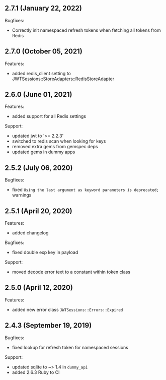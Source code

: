 ## 2.7.1 (January 22, 2022)

Bugfixes:

- Correctly init namespaced refresh tokens when fetching all tokens from Redis

## 2.7.0 (October 05, 2021)

Features:

- added redis_client setting to JWTSessions::StoreAdapters::RedisStoreAdapter

## 2.6.0 (June 01, 2021)

Features:

- added support for all Redis settings

Support:

- updated jwt to '>= 2.2.3'
- switched to redis scan when looking for keys
- removed extra gems from gemspec deps
- updated gems in dummy apps

## 2.5.2 (July 06, 2020)

Bugfixes:

- fixed `Using the last argument as keyword parameters is deprecated;` warnings

## 2.5.1 (April 20, 2020)

Features:

- added changelog

Bugfixes:

- fixed double exp key in payload

Support:

- moved decode error text to a constant within token class

## 2.5.0 (April 12, 2020)

Features:

- added new error class `JWTSessions::Errors::Expired`

## 2.4.3 (September 19, 2019)

Bugfixes:

- fixed lookup for refresh token for namespaced sessions

Support:

- updated sqlite to ~> 1.4 in `dummy_api`
- added 2.6.3 Ruby to CI
